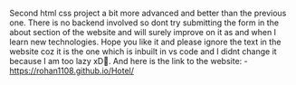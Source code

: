Second html css project a bit more advanced and better than the previous one. There is no backend involved so dont try submitting the form in the about section of the website and will surely improve on it as and when I learn new technologies.
Hope you like it and please ignore the text in the website coz it is the one which is inbuilt in vs code and I didnt change it because I am too lazy xD🥺.
And here is the link to the website: -  https://rohan1108.github.io/Hotel/
